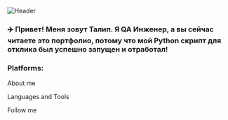 ![Header](https://media.licdn.com/dms/image/D5616AQFDAhiaPoSGqg/profile-displaybackgroundimage-shrink_350_1400/0/1701755114053?e=1729123200&v=beta&t=SZ2xktJQygoOVepR1_z77FT9ww-XWKqGCe4E64FfvLg)

### ✈️ Привет! Меня зовут Талип. Я QA Инженер, а вы сейчас читаете это портфолио, потому что мой Python скрипт для отклика был успешно запущен и отработал!<br>

### Platforms:

About me

Languages and Tools

Follow me 